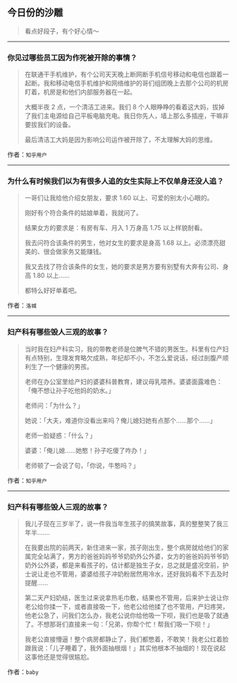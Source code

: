 ## 今日份的沙雕

> 看点好段子，有个好心情～


 
---

### 你见过哪些员工因为作死被开除的事情？

> 在联通干手机维护，有个公司天天晚上断网断手机信号移动和电信也跟着一起断。我和移动电信手机维护和网络维护的哥们组团晚上去那个公司的机房盯着，机房是和他们内部服务器在一起。
> 
> 大概半夜 2 点，一个清洁工进来。我们 8 个人眼睁睁的看着这大妈，拔掉了我们主电源给自己平板电脑充电。我日你先人，墙上那么多插座，干嘛非要拔我们的设备。
> 
> 最后清洁工大妈是因为影响公司运作被开除了，不太理解大妈的思维。


作者：`知乎用户`

---

### 为什么有时候我们以为有很多人追的女生实际上不仅单身还没人追？

> 一哥们让我给他介绍女朋友，要求 1.60 以上、可爱的别太小心眼的。
> 
> 刚好有个符合条件的姑娘单着，我就问了。
> 
> 结果女方的要求是：有房有车、月入 1 万身高 1.75 以上样貌耐看。
> 
> 我去问符合该条件的男生，他对女生的要求是身高 1.68 以上。必须漂亮甜美的、很会做家务又能赚钱。
> 
> 我又去找了符合该条件的女生，她的要求是男方要有别墅有大奔有公司、身高 1.80 以上……
> 
> 都特么好好单着吧。


作者：`洛城`

---

### 妇产科有哪些毁人三观的故事？

> 当时我在妇产科实习，我的带教老师是位脾气不错的男医生。科里有位产妇有点特别，生理发育略欠成熟，年纪却不小，不怎么爱说话，经过剖腹产顺利生了一个健康的男孩。
> 
> 老师在办公室里给产妇的婆婆科普教育，建议母乳喂养。婆婆面露难色：「俺不想让孙子吃他妈的奶水。」
> 
> 老师问：「为什么？」
> 
> 她说：「大夫，难道你没看出来吗？俺儿媳妇她有点那个……那个……」
> 
> 老师一脸疑惑：「什么？」
> 
> 婆婆：「俺儿媳……她憨！孙子吃傻了咋办！」
> 
> 老师顿了一会说了句，「你说，牛憨吗？」


作者：`知乎用户`

---

### 妇产科有哪些毁人三观的故事？

> 我儿子现在三岁半了，说一件我当年生孩子的搞笑故事，真的整整笑了我三年半.......
> 
> 在我要出院的前两天，新住进来一家，孩子刚出生，整个病房就给他们的家属完全站满了，男方的爸爸妈妈爷爷奶奶外公外婆，女方的爸爸妈妈爷爷奶奶外公外婆，都是来看孩子的，估计都是独生子女，总之就是盛况空前，护士说让走也不管用，婆婆给孩子冲奶粉居然用冷水，还好我妈看不下去及时提醒......
> 
> 第二天产妇奶结，医生过来说拿热毛巾敷，结果也不管用，后来护士说让你老公给你揉一下，或者直接吸一下，他老公给他揉了也不管用，产妇疼哭，他老公急了，问我们怎么办，我老公说你给他吸一下呗，我们也是吸了就通了。不想那哥们直接来一句：「兄弟，你帮个忙！帮我们吸一下呗！」
> 
> 我老公直接懵逼！整个病房都静止了，我们都憋着，不敢笑！我老公红着脸跟我说：「儿子睡着了，我外面抽根烟！」其实他根本不抽烟的！现在说起这事他还是觉得很尴尬。


作者：`baby`
